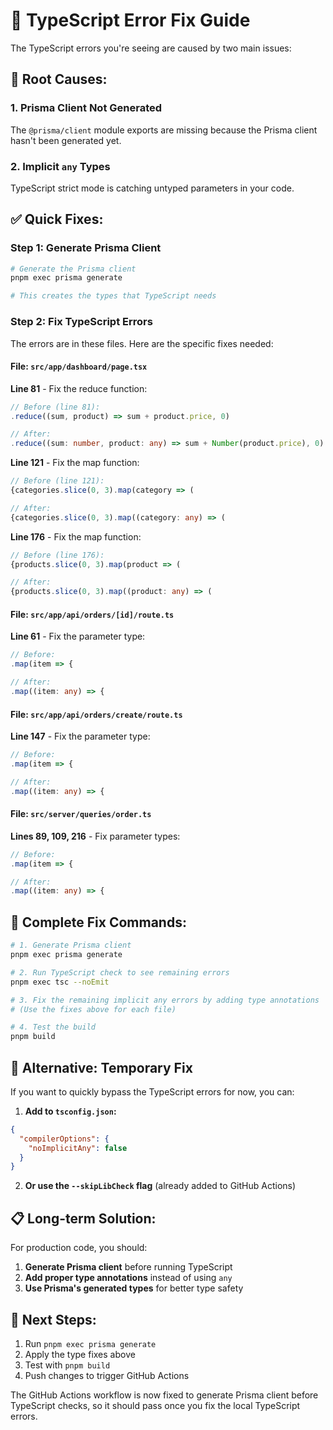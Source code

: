 # 🔧 TypeScript Error Fix Guide

The TypeScript errors you're seeing are caused by two main issues:

## 🚨 **Root Causes:**

### 1. **Prisma Client Not Generated**

The `@prisma/client` module exports are missing because the Prisma client hasn't been generated yet.

### 2. **Implicit `any` Types**

TypeScript strict mode is catching untyped parameters in your code.

## ✅ **Quick Fixes:**

### **Step 1: Generate Prisma Client**

```bash
# Generate the Prisma client
pnpm exec prisma generate

# This creates the types that TypeScript needs
```

### **Step 2: Fix TypeScript Errors**

The errors are in these files. Here are the specific fixes needed:

#### **File: `src/app/dashboard/page.tsx`**

**Line 81** - Fix the reduce function:

```typescript
// Before (line 81):
.reduce((sum, product) => sum + product.price, 0)

// After:
.reduce((sum: number, product: any) => sum + Number(product.price), 0)
```

**Line 121** - Fix the map function:

```typescript
// Before (line 121):
{categories.slice(0, 3).map(category => (

// After:
{categories.slice(0, 3).map((category: any) => (
```

**Line 176** - Fix the map function:

```typescript
// Before (line 176):
{products.slice(0, 3).map(product => (

// After:
{products.slice(0, 3).map((product: any) => (
```

#### **File: `src/app/api/orders/[id]/route.ts`**

**Line 61** - Fix the parameter type:

```typescript
// Before:
.map(item => {

// After:
.map((item: any) => {
```

#### **File: `src/app/api/orders/create/route.ts`**

**Line 147** - Fix the parameter type:

```typescript
// Before:
.map(item => {

// After:
.map((item: any) => {
```

#### **File: `src/server/queries/order.ts`**

**Lines 89, 109, 216** - Fix parameter types:

```typescript
// Before:
.map(item => {

// After:
.map((item: any) => {
```

## 🚀 **Complete Fix Commands:**

```bash
# 1. Generate Prisma client
pnpm exec prisma generate

# 2. Run TypeScript check to see remaining errors
pnpm exec tsc --noEmit

# 3. Fix the remaining implicit any errors by adding type annotations
# (Use the fixes above for each file)

# 4. Test the build
pnpm build
```

## 🔧 **Alternative: Temporary Fix**

If you want to quickly bypass the TypeScript errors for now, you can:

1. **Add to `tsconfig.json`:**

```json
{
  "compilerOptions": {
    "noImplicitAny": false
  }
}
```

2. **Or use the `--skipLibCheck` flag** (already added to GitHub Actions)

## 📋 **Long-term Solution:**

For production code, you should:

1. **Generate Prisma client** before running TypeScript
2. **Add proper type annotations** instead of using `any`
3. **Use Prisma's generated types** for better type safety

## 🎯 **Next Steps:**

1. Run `pnpm exec prisma generate`
2. Apply the type fixes above
3. Test with `pnpm build`
4. Push changes to trigger GitHub Actions

The GitHub Actions workflow is now fixed to generate Prisma client before TypeScript checks, so it should pass once you fix the local TypeScript errors.
